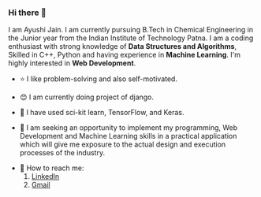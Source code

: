 ### Hi there 👋

I am Ayushi Jain.  I am currently pursuing B.Tech in Chemical Engineering in the Junior year from the Indian Institute of Technology Patna. I am a coding enthusiast with strong knowledge of **Data Structures and Algorithms**, Skilled in C++, Python and having experience in **Machine Learning**. I'm highly interested in **Web Development**.
- :star: I like problem-solving and also self-motivated.

- :blush: I am currently doing project of django.

- :memo: I have used sci-kit learn, TensorFlow, and Keras.

- :dart: I am seeking an opportunity to implement my programming, Web Development and Machine Learning skills in a practical application which will give me exposure to the actual design and execution processes of the industry.

* :bell: How to reach me:
   1. [LinkedIn](https://www.linkedin.com/in/ayushi-jain-938b27190/)
   2. [Gmail](ayushi2211jain@gmail.com)
